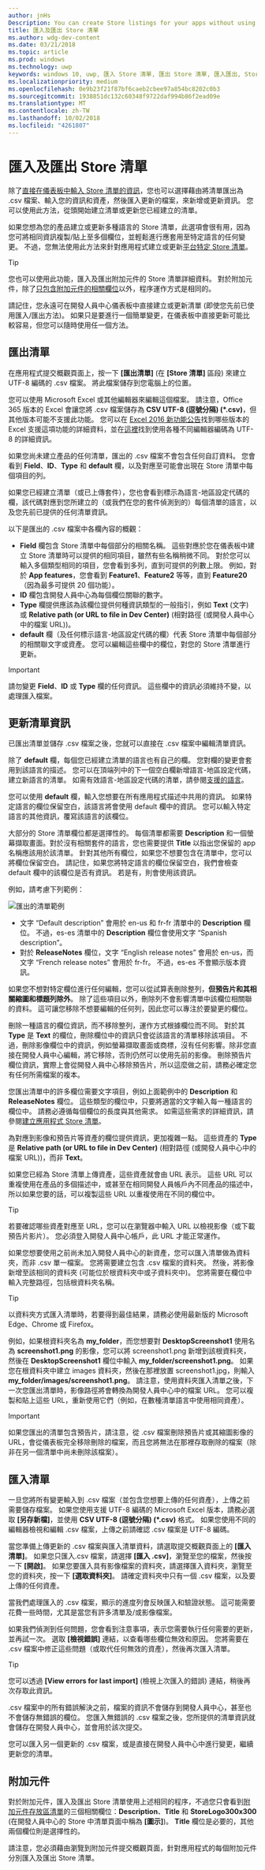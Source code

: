 ```yaml
---
author: jnHs
Description: You can create Store listings for your apps without using the Dev Center dashboard by exporting your listings in a .csv file, entering your info and assets, and then importing the updated file.
title: 匯入及匯出 Store 清單
ms.author: wdg-dev-content
ms.date: 03/21/2018
ms.topic: article
ms.prod: windows
ms.technology: uwp
keywords: windows 10, uwp, 匯入 Store 清單, 匯出 Store 清單, 匯入匯出, Store 清單 csv
ms.localizationpriority: medium
ms.openlocfilehash: 0e9b23f21f87bf6caeb2cbee97a854bc8202c0b3
ms.sourcegitcommit: 1938851dc132c60348f9722daf994b86f2ead09e
ms.translationtype: MT
ms.contentlocale: zh-TW
ms.lasthandoff: 10/02/2018
ms.locfileid: "4261807"
---
```

# <a name="import-and-export-store-listings"></a>匯入及匯出 Store 清單

除了[直接在儀表板中輸入 Store 清單的資訊](create-app-store-listings.md)，您也可以選擇藉由將清單匯出為 .csv 檔案、輸入您的資訊和資產，然後匯入更新的檔案，來新增或更新資訊。 您可以使用此方法，從頭開始建立清單或更新您已經建立的清單。

如果您想為您的產品建立或更新多種語言的 Store 清單，此選項會很有用，因為您可將相同資訊複製/貼上至多個欄位，並輕鬆進行應套用至特定語言的任何變更。 不過，您無法使用此方法來針對應用程式建立或更新[平台特定 Store 清單](create-platform-specific-store-listings.md)。 

> [!TIP]
> 您也可以使用此功能，匯入及匯出附加元件的 Store 清單詳細資料。 對於附加元件，除了[只包含附加元件的相關欄位](#add-ons)以外，程序運作方式是相同的。

請記住，您永遠可在開發人員中心儀表板中直接建立或更新清單 (即使您先前已使用匯入/匯出方法)。 如果只是要進行一個簡單變更，在儀表板中直接更新可能比較容易，但您可以隨時使用任一個方法。

## <a name="export-listings"></a>匯出清單

在應用程式提交概觀頁面上，按一下 **\[匯出清單\]** (在 **\[Store 清單\]** 區段) 來建立 UTF-8 編碼的 .csv 檔案。 將此檔案儲存到您電腦上的位置。

您可以使用 Microsoft Excel 或其他編輯器來編輯這個檔案。 請注意，Office 365 版本的 Excel 會讓您將 .csv 檔案儲存為 **CSV UTF-8 (逗號分隔) (*.csv)**，但其他版本可能不支援此功能。 您可以在 [Excel 2016 新功能公告](https://support.office.com/en-us/article/What-s-new-in-Excel-2016-for-Windows-5fdb9208-ff33-45b6-9e08-1f5cdb3a6c73)找到哪些版本的 Excel 支援這項功能的詳細資料，並在[這裡](https://help.surveygizmo.com/help/encode-an-excel-file-to-utf-8-or-utf-16)找到使用各種不同編輯器編碼為 UTF-8 的詳細資訊。
      
如果您尚未建立產品的任何清單，匯出的 .csv 檔案不會包含任何自訂資料。 您會看到 **Field**、**ID**、**Type** 和 **default** 欄，以及對應至可能會出現在 Store 清單中每個項目的列。

如果您已經建立清單（或已上傳套件），您也會看到標示為語言-地區設定代碼的欄，該代碼對應到您所建立的（或我們在您的套件偵測到的）每個清單的語言，以及您先前已提供的任何清單資訊。
     
以下是匯出的 .csv 檔案中各欄內容的概觀：
- **Field** 欄包含 Store 清單中每個部分的相關名稱。 這些對應於您在儀表板中建立 Store 清單時可以提供的相同項目，雖然有些名稱稍微不同。 對於您可以輸入多個類型相同的項目，您會看到多列，直到可提供的列數上限。 例如，對於 **App features**，您會看到 **Feature1**、**Feature2** 等等，直到 **Feature20**（因為最多可提供 20 個功能）。
- **ID** 欄包含開發人員中心為每個欄位關聯的數字。 
- **Type** 欄提供應該為該欄位提供何種資訊類型的一般指引，例如 **Text** (文字) 或 **Relative path (or URL to file in Dev Center)** (相對路徑 (或開發人員中心中的檔案 URL))。 
- **default** 欄（及任何標示語言-地區設定代碼的欄）代表 Store 清單中每個部分的相關聯文字或資產。 您可以編輯這些欄中的欄位，對您的 Store 清單進行更新。

>[!IMPORTANT]
> 請勿變更 **Field**、**ID** 或 **Type** 欄的任何資訊。 這些欄中的資訊必須維持不變，以處理匯入檔案。

## <a name="update-listing-info"></a>更新清單資訊

已匯出清單並儲存 .csv 檔案之後，您就可以直接在 .csv 檔案中編輯清單資訊。 

除了 **default** 欄，每個您已經建立清單的語言也有自己的欄。 您對欄的變更會套用到該語言的描述。 您可以在頂端列中的下一個空白欄新增語言-地區設定代碼，建立新語言的清單。 如需有效語言-地區設定代碼的清單，請參閱[支援的語言](supported-languages.md)。

您可以使用 **default** 欄，輸入您想要在所有應用程式描述中共用的資訊。 如果特定語言的欄位保留空白，該語言將會使用 default 欄中的資訊。 您可以輸入特定語言的其他資訊，覆寫該語言的該欄位。

大部分的 Store 清單欄位都是選擇性的。 每個清單都需要 **Description** 和一個螢幕擷取畫面。對於沒有相關套件的語言，您也需要提供 **Title** 以指出您保留的 app 名稱應該用於該清單。 針對其他所有欄位，如果您不想要包含在清單中，您可以將欄位保留空白。 請記住，如果您將特定語言的欄位保留空白，我們會檢查 default 欄中的該欄位是否有資訊。 若是有，則會使用該資訊。 

例如，請考慮下列範例： 

![匯出的清單範例](images/listingimport.png)
     
- 文字 “Default description” 會用於 en-us 和 fr-fr 清單中的 **Description** 欄位。 不過，es-es 清單中的 **Description** 欄位會使用文字 “Spanish description”。 
- 對於 **ReleaseNotes** 欄位，文字 “English release notes” 會用於 en-us，而文字 “French release notes” 會用於 fr-fr。 不過，es-es 不會顯示版本資訊。

如果您不想對特定欄位進行任何編輯，您可以從試算表刪除整列，**但預告片和其相關縮圖和標題列除外**。 除了這些項目以外，刪除列不會影響清單中該欄位相關聯的資料。 這可讓您移除不想要編輯的任何列，因此您可以專注於要變更的欄位。

刪除一種語言的欄位資訊，而不移除整列，運作方式根據欄位而不同。 對於其 **Type** 是 **Text** 的欄位，刪除欄位中的資訊只會從該語言的清單移除該項目。  不過，刪除影像欄位中的資訊，例如螢幕擷取畫面或商標，沒有任何影響。除非您直接在開發人員中心編輯，將它移除，否則仍然可以使用先前的影像。 刪除預告片欄位資訊，實際上會從開發人員中心移除預告片，所以這麼做之前，請務必確定您有任何所需檔案的複本。

您匯出清單中的許多欄位需要文字項目，例如上面範例中的 **Description** 和 **ReleaseNotes** 欄位。 這些類型的欄位中，只要將適當的文字輸入每一種語言的欄位中。 請務必遵循每個欄位的長度與其他需求。 如需這些需求的詳細資訊，請參閱[建立應用程式 Store 清單](create-app-store-listings.md)。

為對應到影像和預告片等資產的欄位提供資訊，更加複雜一點。 這些資產的 **Type** 是 **Relative path (or URL to file in Dev Center)** (相對路徑 (或開發人員中心中的檔案 URL))，而非 **Text**。 
     
如果您已經為 Store 清單上傳資產，這些資產就會由 URL 表示。 這些 URL 可以重複使用在產品的多個描述中，或甚至在相同開發人員帳戶內不同產品的描述中，所以如果您要的話，可以複製這些 URL 以重複使用在不同的欄位中。

> [!TIP]
> 若要確認哪些資產對應至 URL，您可以在瀏覽器中輸入 URL 以檢視影像（或下載預告片影片）。  您必須登入開發人員中心帳戶，此 URL 才能正常運作。

如果您想要使用之前尚未加入開發人員中心的新資產，您可以匯入清單做為資料夾，而非 .csv 單一檔案。 您將需要建立包含 .csv 檔案的資料夾。 然後，將影像新增至該相同的資料夾 (可能位於根資料夾中或子資料夾中)。 您將需要在欄位中輸入完整路徑，包括根資料夾名稱。

> [!TIP]
> 以資料夾方式匯入清單時，若要得到最佳結果，請務必使用最新版的 Microsoft Edge、Chrome 或 Firefox。

例如，如果根資料夾名為 **my_folder**，而您想要對 **DesktopScreenshot1** 使用名為 **screenshot1.png** 的影像，您可以將 screenshot1.png 新增到該根資料夾，然後在 **DesktopScreenshot1** 欄位中輸入 **my_folder/screenshot1.png**。 如果您在根資料夾中建立 images 資料夾，然後在那裡放置 screenshot1.jpg，則輸入 **my_folder/images/screenshot1.png**。 請注意，使用資料夾匯入清單之後，下一次您匯出清單時，影像路徑將會轉換為開發人員中心中的檔案 URL。 您可以複製和貼上這些 URL，重新使用它們（例如，在數種清單語言中使用相同資產）。 

> [!IMPORTANT]
> 如果您匯出的清單包含預告片，請注意，從 .csv 檔案刪除預告片或其縮圖影像的 URL，會從儀表板完全移除刪除的檔案，而且您將無法在那裡存取刪除的檔案（除非在另一個清單中尚未刪除該檔案）。 

## <a name="import-listings"></a>匯入清單

一旦您將所有變更輸入到 .csv 檔案（並包含您想要上傳的任何資產），上傳之前需要儲存檔案。 如果您使用支援 UTF-8 編碼的 Microsoft Excel 版本，請務必選取 **\[另存新檔\]**，並使用 **CSV UTF-8 (逗號分隔) (*.csv)** 格式。 如果您使用不同的編輯器檢視和編輯 .csv 檔案，上傳之前請確認 .csv 檔案是 UTF-8 編碼。

當您準備上傳更新的 .csv 檔案與匯入清單資料，請選取提交概觀頁面上的 **\[匯入清單\]**。 如果您只匯入.csv 檔案，請選擇 **\[匯入 .csv\]**，瀏覽至您的檔案，然後按一下 **\[開啟\]**。 如果您要匯入具有影像檔案的資料夾，請選擇匯入資料夾，瀏覽至您的資料夾，按一下 **\[選取資料夾\]**。 請確定資料夾中只有一個 .csv 檔案，以及要上傳的任何資產。 

當我們處理匯入的 .csv 檔案，顯示的進度列會反映匯入和驗證狀態。 這可能需要花費一些時間，尤其是當您有許多清單及/或影像檔案。 

如果我們偵測到任何問題，您會看到注意事項，表示您需要執行任何需要的更新，並再試一次。 選取 **\[檢視錯誤\]** 連結，以查看哪些欄位無效和原因。 您將需要在 .csv 檔案中修正這些問題（或取代任何無效的資產），然後再次匯入清單。

> [!TIP]
> 您可以透過 **\[View errors for last import\]** (檢視上次匯入的錯誤) 連結，稍後再次存取此資訊。

.csv 檔案中的所有錯誤解決之前，檔案的資訊不會儲存到開發人員中心，甚至也不會儲存無錯誤的欄位。 您匯入無錯誤的 .csv 檔案之後，您所提供的清單資訊就會儲存在開發人員中心，並會用於該次提交。

您可以匯入另一個更新的 .csv 檔案，或是直接在開發人員中心中進行變更，繼續更新您的清單。

## <a name="add-ons"></a>附加元件

對於附加元件，匯入及匯出 Store 清單使用上述相同的程序，不過您只會看到[附加元件存放區清單](create-add-on-store-listings.md)的三個相關欄位：**Description**、**Title** 和 **StoreLogo300x300** (在開發人員中心的 Store 中清單頁面中稱為 **\[圖示\]**)。 **Title** 欄位是必要的，其他兩個欄位則是選擇性的。

請注意，您必須藉由瀏覽到附加元件提交概觀頁面，針對應用程式的每個附加元件分別匯入及匯出 Store 清單。


